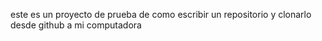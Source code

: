este es un proyecto de prueba de como escribir un repositorio y clonarlo desde github a mi computadora
